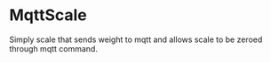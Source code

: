 # MqttScale

Simply scale that sends weight to mqtt and allows scale to be
zeroed through mqtt command.
